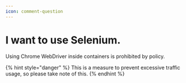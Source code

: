 ```yaml
---
icon: comment-question
---
```


# I want to use Selenium.

Using Chrome WebDriver inside containers is prohibited by policy.&#x20;

{% hint style="danger" %}
This is a measure to prevent excessive traffic usage, so please take note of this.
{% endhint %}
